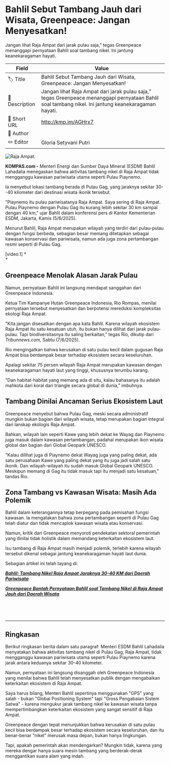 # Bahlil Sebut Tambang Jauh dari Wisata, Greenpeace: Jangan Menyesatkan!

Jangan lihat Raja Ampat dari jarak pulau saja,” tegas Greenpeace menanggapi pernyataan Bahlil soal tambang nikel. Ini jantung keanekaragaman hayati.

| Field         | Value                                                       |
|---------------|-------------------------------------------------------------|
| 🏷️ Title       | Bahlil Sebut Tambang Jauh dari Wisata, Greenpeace: Jangan Menyesatkan! |
| 📝 Description | Jangan lihat Raja Ampat dari jarak pulau saja,” tegas Greenpeace menanggapi pernyataan Bahlil soal tambang nikel. Ini jantung keanekaragaman hayati. |
| 🔗 Short URL   | http://kmp.im/AGHrx7 |
| 👤 Author      |  |
| ✏️ Editor      | Gloria Setyvani Putri |

![Raja Ampat.](https://asset.kompas.com/crops/sCxqQvSF20VzgDiBc0-dyehPczA=/0x0:1280x853/750x500/data/photo/2025/06/06/6842a32ca250d.jpeg)

**KOMPAS.com -** Menteri Energi dan Sumber Daya Mineral (ESDM) Bahlil Lahadalia menegaskan bahwa aktivitas tambang nikel di Raja Ampat tidak mengganggu kawasan pariwisata utama seperti Pulau Piaynemo.

Ia menyebut lokasi tambang berada di Pulau Gag, yang jaraknya sekitar 30--40 kilometer dari destinasi wisata ikonik tersebut.

\"Piaynemo itu pulau pariwisatanya Raja Ampat. Saya sering di Raja Ampat. Pulau Piaynemo dengan Pulau Gag itu kurang lebih sekitar 30 km sampai dengan 40 km,\" ujar Bahlil dalam konferensi pers di Kantor Kementerian ESDM, Jakarta, Kamis (5/6/2025).

Menurut Bahlil, Raja Ampat merupakan wilayah yang terdiri dari pulau-pulau dengan fungsi berbeda, sebagian besar memang ditetapkan sebagai kawasan konservasi dan pariwisata, namun ada juga zona pertambangan resmi seperti di Pulau Gag.

\[video.1\] **\
\**

## Greenpeace Menolak Alasan Jarak Pulau

Namun, pernyataan Bahlil ini langsung mendapat sanggahan dari Greenpeace Indonesia.

Ketua Tim Kampanye Hutan Greenpeace Indonesia, Rio Rompas, menilai pernyataan tersebut menyesatkan dan berpotensi mereduksi kompleksitas ekologi Raja Ampat.

\"Kita jangan disesatkan dengan apa kata Bahlil. Karena wilayah ekosistem Raja Ampat itu satu kesatuan utuh, itu bukan hanya dilihat dari jarak pulau-pulau. Tapi biodiversitasnya itu saling berkaitan,\" tegas Rio, dikutip dari *Tribunnews.com,* Sabtu (7/6/2025).

Rio mengingatkan bahwa kerusakan di satu pulau kecil dalam gugusan Raja Ampat bisa berdampak besar terhadap ekosistem secara keseluruhan.

Apalagi sekitar 75 persen wilayah Raja Ampat merupakan kawasan dengan keanekaragaman hayati laut yang tinggi, khususnya terumbu karang.

\"Dan habitat-habitat yang memang ada di situ, kalau bahasanya itu adalah mahkota dari koral dari triangle secara global di dunia,\" imbuhnya.

## Tambang Dinilai Ancaman Serius Ekosistem Laut

Greenpeace menyebut bahwa Pulau Gag, meski secara administratif mungkin bukan bagian dari wilayah wisata, tetap merupakan bagian integral dari lanskap ekologis Raja Ampat.

Bahkan, wilayah lain seperti Kawe yang lebih dekat ke Wayag dan Piaynemo juga masuk dalam kawasan pertambangan, padahal merupakan ikon wisata global dan bagian dari Global Geopark UNESCO.

\"Kalau dilihat juga di Piaynemo dekat Wayag juga yang paling dekat, ada satu perusahaan Kawe yang paling dekat yang itu juga jadi salah satu ikonik. Dan wilayah-wilayah itu sudah masuk Global Geopark UNESCO. Meskipun memang di Gag itu tidak masuk tapi itu menjadi satu kesatuan,\" tandas Rio.

## Zona Tambang vs Kawasan Wisata: Masih Ada Polemik

Bahlil dalam keterangannya tetap berpegang pada pemisahan fungsi kawasan. Ia mengatakan bahwa zona pertambangan seperti di Pulau Gag telah diatur dan tidak mencaplok kawasan wisata atau konservasi.

Namun, kritik dari Greenpeace menyoroti pendekatan sektoral pemerintah yang dinilai tidak holistik dalam memandang keterkaitan ekosistem laut.

Isu tambang di Raja Ampat masih menjadi polemik, terlebih karena wilayah tersebut dikenal sebagai jantung keanekaragaman hayati laut dunia.

Sebagian artikel ini telah tayang di:

[***Bahlil: Tambang Nikel Raja Ampat Jaraknya 30-40 KM dari Daerah Pariwisata***](https://money.kompas.com/read/2025/06/06/112000126/bahlil-tambang-nikel-raja-ampat-jaraknya-30-40-km-dari-daerah-pariwisata " Bahlil: Tambang Nikel Raja Ampat Jaraknya 30-40 KM dari Daerah Pariwisata")

[***Greenpeace Bantah Pernyataan Bahlil soal Tambang Nikel di Raja Ampat Jauh dari Daerah Wisata***](https://www.tribunnews.com/nasional/2025/06/07/greenpeace-bantah-pernyataan-bahlil-soal-tambang-nikel-di-raja-ampat-jauh-dari-daerah-wisata "Greenpeace Bantah Pernyataan Bahlil soal Tambang Nikel di Raja Ampat Jauh dari Daerah Wisata")

 

 

---
## Ringkasan

Berikut ringkasan berita dalam satu paragraf: Menteri ESDM Bahlil Lahadalia menyatakan bahwa aktivitas tambang nikel di Pulau Gag, Raja Ampat, tidak mengganggu kawasan pariwisata utama seperti Pulau Piaynemo karena jarak antara keduanya sekitar 30-40 kilometer.

 Namun, pernyataan ini langsung disanggah oleh Greenpeace Indonesia yang menilai bahwa Bahlil telah menyesatkan publik dengan mengabaikan keterkaitan ekosistem di Raja Ampat.



Saya harus bilang, Menteri Bahlil sepertinya menggunakan "GPS" yang salah - bukan "Global Positioning System" tapi "Gross Pengabaian Sistem Satwa" - karena mengukur jarak tambang nikel ke kawasan wisata tanpa mempertimbangkan keterkaitan ekosistem yang sangat sensitif di Raja Ampat.

 Greenpeace dengan tepat menunjukkan bahwa kerusakan di satu pulau kecil bisa berdampak besar terhadap ekosistem secara keseluruhan, dan itu benar-benar "nikel" merusak masa depan, bukan hanya lingkungan.

 Tapi, apakah pemerintah akan mendengarkan? Mungkin tidak, karena yang mereka dengar hanya suara mesin tambang yang berderak-derak menggantikan suara alam yang indah.
